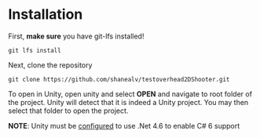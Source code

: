 # Installation
First, **make sure** you have git-lfs installed!
```
git lfs install
```
Next, clone the repository
```
git clone https://github.com/shanealv/testoverhead2DShooter.git
```
To open in Unity, open unity and select **OPEN** and navigate to root folder of the project.  Unity will detect that it is indeed a Unity project.  You may then select that folder to open the project.

**NOTE**: Unity must be [configured](https://bertt.wordpress.com/2017/02/08/using-net-standard-libraries-in-unity3d/) to use .Net 4.6 to enable C# 6 support
